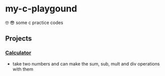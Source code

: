 # my-c-playgound
:nerd_face: :sunglasses: some c practice codes 

## Projects
###  [Calculator](https://github.com/wandersonsousa/my-c-playgound/tree/master/calculator) 
- take two numbers and can make the sum, sub, mult and div operations with them

   [Calculator]: <https://github.com/wandersonsousa/my-c-playgound/tree/master/calculator>